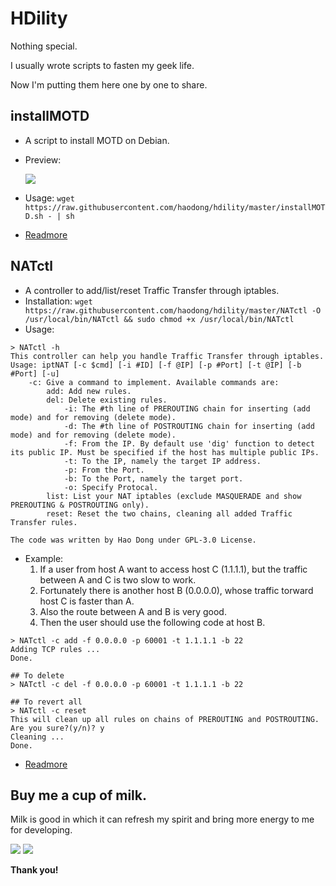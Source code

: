 # HDility

Nothing special.

I usually wrote scripts to fasten my geek life.

Now I'm putting them here one by one to share.

## installMOTD
- A script to install MOTD on Debian.
- Preview:

    ![](https://haodong.me/images/contents/2017-01-21-debian-motd.png)

- Usage: `wget https://raw.githubusercontent.com/haodong/hdility/master/installMOTD.sh - | sh`
- [Readmore](https://haodong.me/post/2017-01-21-debian-motd.html)

## NATctl
- A controller to add/list/reset Traffic Transfer through iptables.
- Installation: `wget https://raw.githubusercontent.com/haodong/hdility/master/NATctl -O /usr/local/bin/NATctl && sudo chmod +x /usr/local/bin/NATctl`
- Usage:
```
> NATctl -h
This controller can help you handle Traffic Transfer through iptables.
Usage: iptNAT [-c $cmd] [-i #ID] [-f @IP] [-p #Port] [-t @IP] [-b #Port] [-u]
    -c: Give a command to implement. Available commands are:
        add: Add new rules.
        del: Delete existing rules.
            -i: The #th line of PREROUTING chain for inserting (add mode) and for removing (delete mode).
            -d: The #th line of POSTROUTING chain for inserting (add mode) and for removing (delete mode).
            -f: From the IP. By default use 'dig' function to detect its public IP. Must be specified if the host has multiple public IPs.
            -t: To the IP, namely the target IP address.
            -p: From the Port.
            -b: To the Port, namely the target port.
            -o: Specify Protocal.
        list: List your NAT iptables (exclude MASQUERADE and show PREROUTING & POSTROUTING only).
        reset: Reset the two chains, cleaning all added Traffic Transfer rules.

The code was written by Hao Dong under GPL-3.0 License.
```
- Example:
    1. If a user from host A want to access host C (1.1.1.1), but the traffic between A and C is two slow to work.
    2. Fortunately there is another host B (0.0.0.0), whose traffic torward host C is faster than A.
    3. Also the route between A and B is very good.
    4. Then the user should use the following code at host B.
```
> NATctl -c add -f 0.0.0.0 -p 60001 -t 1.1.1.1 -b 22
Adding TCP rules ...
Done.

## To delete
> NATctl -c del -f 0.0.0.0 -p 60001 -t 1.1.1.1 -b 22

## To revert all
> NATctl -c reset
This will clean up all rules on chains of PREROUTING and POSTROUTING.
Are you sure?(y/n)? y
Cleaning ...
Done.
```
- [Readmore](https://haodong.me/post/2017-01-22-nat-controller.html)

## Buy me a cup of milk.
Milk is good in which it can refresh my spirit and bring more energy to me for developing.

![](images/alipay.png)          ![](images/wechat.png)

**Thank you!**


